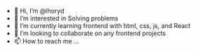 - 👋 Hi, I’m @lhoryd
- 👀 I’m interested in Solving problems
- 🌱 I’m currently learning frontend with html, css, js, and React
- 💞️ I’m looking to collaborate on any frontend projects
- 📫 How to reach me ...

<!---
lhoryd/lhoryd is a ✨ special ✨ repository because its `README.md` (this file) appears on your GitHub profile.
You can click the Preview link to take a look at your changes.
--->
